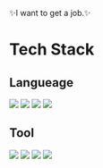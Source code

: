 
✨I want to get a job.✨
# Tech Stack
## Langueage
<div>
	<img src="https://img.shields.io/badge/C-A8B9CC?style=flat&logo=C&logoColor=white" />
	<img src="https://img.shields.io/badge/C++-00599C?style=flat&logo=C++&logoColor=white" />
	<img src="https://img.shields.io/badge/Python-3776AB?style=flat&logo=Python&logoColor=white" />
	<img src="https://img.shields.io/badge/Kotlin-7F52FF?style=flat&logo=Kotlin&logoColor=white" />
</div>

## Tool
<div>
 	<img src="https://img.shields.io/badge/Visual Studio-5C2D91?style=flat&logo=Visual Studio&logoColor=white" />
 	<img src="https://img.shields.io/badge/Visual Studio Code-007ACC?style=flat&logo=Visual Studio Code&logoColor=white" />
 	<img src="https://img.shields.io/badge/Unreal Engine-0E1128?style=flat&logo=Unreal Engine&logoColor=white" />
 	<img src="https://img.shields.io/badge/Unity-000000?style=flat&logo=Unity&logoColor=white" />
</div>
<!---
STUP97/STUP97 is a ✨ special ✨ repository because its `README.md` (this file) appears on your GitHub profile.
You can click the Preview link to take a look at your changes.
--->
